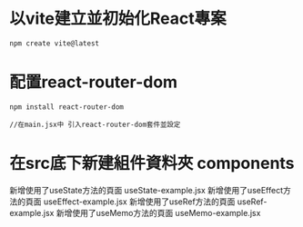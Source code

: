 # 以vite建立並初始化React專案
```
npm create vite@latest
```

# 配置react-router-dom
```
npm install react-router-dom

//在main.jsx中 引入react-router-dom套件並設定

```

# 在src底下新建組件資料夾 components
新增使用了useState方法的頁面 useState-example.jsx
新增使用了useEffect方法的頁面 useEffect-example.jsx
新增使用了useRef方法的頁面 useRef-example.jsx
新增使用了useMemo方法的頁面 useMemo-example.jsx
